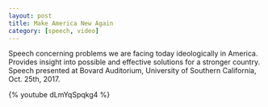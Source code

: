 ```yaml
---
layout: post
title: Make America New Again
category: [speech, video]
---
```


Speech concerning problems we are facing today ideologically in America. Provides insight into possible and effective solutions for a stronger country. Speech presented at Bovard Auditorium, University of Southern California, Oct. 25th, 2017.

{% youtube dLmYqSpqkg4 %}